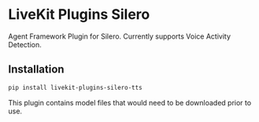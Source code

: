 # LiveKit Plugins Silero

Agent Framework Plugin for Silero. Currently supports Voice Activity Detection.

## Installation

```bash
pip install livekit-plugins-silero-tts
```

This plugin contains model files that would need to be downloaded prior to use.
